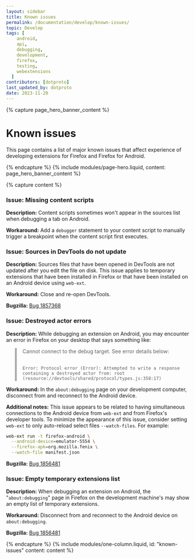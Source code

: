 ```yaml
---
layout: sidebar
title: Known issues
permalink: /documentation/develop/known-issues/
topic: Develop
tags: [
    android,
    api,
    debugging,
    development,
    firefox,
    testing,
    webextensions
  ]
contributors: [dotproto]
last_updated_by: dotproto
date: 2023-11-20
---
```


<!-- Page Hero Banner -->

{% capture page_hero_banner_content %}

# Known issues

This page contains a list of major known issues that affect experience of developing extensions for Firefox and Firefox for Android.

{% endcapture %}
{% include modules/page-hero.liquid,
    content: page_hero_banner_content
%}

<!-- END: Page Hero Banner -->
<!-- Single Column Body Module -->

{% capture content %}

### Issue: Missing content scripts

**Description:** Content scripts sometimes won't appear in the sources list when debugging a tab on Android.

**Workaround:** Add a `debugger` statement to your content script to manually trigger a breakpoint when the content script first executes.

### Issue: Sources in DevTools do not update

**Description:** Sources files that have been opened in DevTools are not updated after you edit the file on disk. This issue applies to temporary extensions that have been installed in Firefox or that have been installed on an Android device using `web-ext`.

**Workaround:** Close and re-open DevTools.

**Bugzilla:** [Bug 1857368](https://bugzilla.mozilla.org/show_bug.cgi?id=1857368)

### Issue: Destroyed actor errors

**Description:** While debugging an extension on Android, you may encounter an error in Firefox on your desktop that says something like:

<blockquote style="padding-left: 1rem; border-left: 5px solid #aaa;">

Cannot connect to the debug target. See error details below:<br><br>

`Error: Protocol error (Error): Attempted to write a response containing a destroyed actor from: root (resource://devtools/shared/protocol/types.js:358:17)`

</blockquote>

**Workaround:** In the `about:debugging` page on your development computer, disconnect from and reconnect to the Android device.

**Additional notes:** This issue appears to be related to having simultaneous connections to the Android device from `web-ext` and from Firefox's developer tools. To minimize the appearance of this issue, consider setting `web-ext` to only auto-reload select files `--watch-files`. For example:

```bash
web-ext run -t firefox-android \
  --android-device=emulator-5554 \
  --firefox-apk=org.mozilla.fenix \
  --watch-file manifest.json
```

**Bugzilla:** [Bug 1856481](https://bugzilla.mozilla.org/show_bug.cgi?id=1856481)

### Issue: Empty temporary extensions list

**Description:** When debugging an extension on Android, the "`about:debugging`" page in Firefox on the development machine's may show an empty list of temporary extensions.

**Workaround:** Disconnect from and reconnect to the Android device on `about:debugging`.

**Bugzilla:** [Bug 1856481](https://bugzilla.mozilla.org/show_bug.cgi?id=1856481)

{% endcapture %}
{% include modules/one-column.liquid,
  id: "known-issues"
  content: content
%}

<!-- END: Single Column Body Module -->